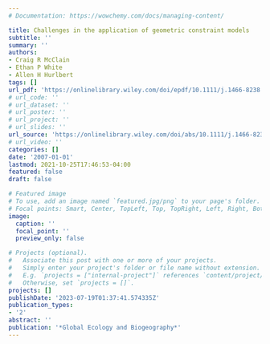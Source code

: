 ```yaml
---
# Documentation: https://wowchemy.com/docs/managing-content/

title: Challenges in the application of geometric constraint models
subtitle: ''
summary: ''
authors:
- Craig R McClain
- Ethan P White
- Allen H Hurlbert
tags: []
url_pdf: 'https://onlinelibrary.wiley.com/doi/epdf/10.1111/j.1466-8238.2007.00286.x'
# url_code: ''
# url_dataset: ''
# url_poster: ''
# url_project: ''
# url_slides: ''
url_source: 'https://onlinelibrary.wiley.com/doi/abs/10.1111/j.1466-8238.2007.00286.x'
# url_video: ''
categories: []
date: '2007-01-01'
lastmod: 2021-10-25T17:46:53-04:00
featured: false
draft: false

# Featured image
# To use, add an image named `featured.jpg/png` to your page's folder.
# Focal points: Smart, Center, TopLeft, Top, TopRight, Left, Right, BottomLeft, Bottom, BottomRight.
image:
  caption: ''
  focal_point: ''
  preview_only: false

# Projects (optional).
#   Associate this post with one or more of your projects.
#   Simply enter your project's folder or file name without extension.
#   E.g. `projects = ["internal-project"]` references `content/project/deep-learning/index.md`.
#   Otherwise, set `projects = []`.
projects: []
publishDate: '2023-07-19T01:37:41.574335Z'
publication_types:
- '2'
abstract: ''
publication: '*Global Ecology and Biogeography*'
---
```

